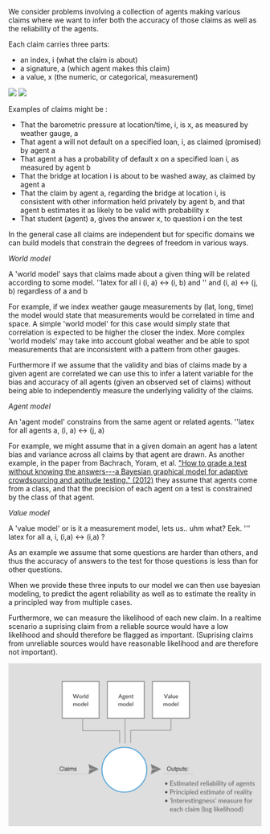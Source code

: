 We consider problems involving a collection of agents making various claims where we want to infer both the accuracy of those claims as well as the reliability of the agents.

Each claim carries three parts:
 - an index, i (what the claim is about)
 - a signature, a (which agent makes this claim)
 - a value, x (the numeric, or categorical, measurement)
 
<math>
<img src="https://latex.codecogs.com/gif.latex?E=mc^2" />
 
<img src="https://latex.codecogs.com/gif.latex?x%20%3D%20a_0%20&plus;%20%5Cfrac%7B1%7D%7Ba_1%20&plus;%20%5Cfrac%7B1%7D%7Ba_2%20&plus;%20%5Cfrac%7B1%7D%7Ba_3%20&plus;%20a_4%7D%7D%7D" />

Examples of claims might be :
- That the barometric pressure at location/time, i, is x, as measured by weather gauge, a
- That agent a will not default on a specified loan, i, as claimed (promised) by agent a
- That agent a has a probability of default x on a specified loan i, as measured by agent b
- That the bridge at location i is about to be washed away, as claimed by agent a 
- That the claim by agent a, regarding the bridge at location i, is consistent with other information held privately by agent b, and that agent b estimates it as likely to be valid with probability x
- That student (agent) a, gives the answer x, to question i on the test

In the general case all claims are independent but for specific domains we can build models that constrain the degrees of freedom in various ways. 

*World model*

A 'world model' says that claims made about a given thing will be related according to some model. 
''latex for all i (i, a) <-> (i, b) and 
'' and (i, a) <-> (j, b) regardless of a and b

For example, if we index weather gauge measurements by (lat, long, time) the model would state that measurements would be correlated in time and space. A simple 'world model' for this case would simply state that correlation is expected to be higher the closer the index. More complex 'world models' may take into account global weather and be able to spot measurements that are inconsistent with a pattern from other gauges.

Furthermore if we assume that the validity and bias of claims made by a given agent are correlated we can use this to infer a latent variable for the bias and accuracy of all agents (given an observed set of claims) without being able to independently measure the underlying validity of the claims.  

*Agent model*

An 'agent model' constrains from the same agent or related agents.
''latex for all agents a, (i, a) <-> (j, a)

For example, we might assume that in a given domain an agent has a latent bias and variance across all claims by that agent are drawn. As another example, in the paper from Bachrach, Yoram, et al. ["How to grade a test without knowing the answers---a Bayesian graphical model for adaptive crowdsourcing and aptitude testing." (2012)](https://icml.cc/2012/papers/597.pdf) they assume that agents come from a class, and that the precision of each agent on a test is constrained by the class of that agent. 

*Value model*

A 'value model' or is it a measurement model, lets us.. uhm what? Eek. 
''' latex for all a, i, (i,a) <-> (i,a) ?

As an example we assume that some questions are harder than others, and thus the accuracy of answers to the test for those questions is less than for other questions.

When we provide these three inputs to our model we can then use bayesian modeling, to predict the agent reliability as well as to estimate the reality in a principled way from multiple cases. 

Furthermore, we can measure the likelihood of each new claim. In a realtime scenario a suprising claim from a reliable source would have a low likelihood and should therefore be flagged as important. (Suprising claims from unreliable sources would have reasonable likelihood and are therefore not important).

<a href="https://creately.com/diagram/jo3gw9302/eyvMFJw8XXJiDfHzUILp2upUQg%3D"><img src="estimated_model.png" /></a>
